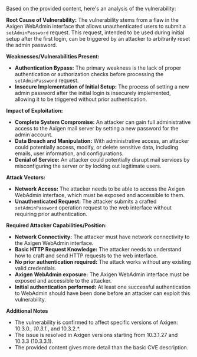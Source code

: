Based on the provided content, here's an analysis of the vulnerability:

**Root Cause of Vulnerability:**
The vulnerability stems from a flaw in the Axigen WebAdmin interface that allows unauthenticated users to submit a `setAdminPassword` request. This request, intended to be used during initial setup after the first login, can be triggered by an attacker to arbitrarily reset the admin password.

**Weaknesses/Vulnerabilities Present:**
- **Authentication Bypass:** The primary weakness is the lack of proper authentication or authorization checks before processing the `setAdminPassword` request.
- **Insecure Implementation of Initial Setup:** The process of setting a new admin password after the initial login is insecurely implemented, allowing it to be triggered without prior authentication.

**Impact of Exploitation:**
- **Complete System Compromise:** An attacker can gain full administrative access to the Axigen mail server by setting a new password for the admin account.
- **Data Breach and Manipulation:** With administrative access, an attacker could potentially access, modify, or delete sensitive data, including emails, user information, and configurations.
- **Denial of Service:** An attacker could potentially disrupt mail services by misconfiguring the server or by locking out legitimate users.

**Attack Vectors:**
- **Network Access:** The attacker needs to be able to access the Axigen WebAdmin interface, which must be exposed and accessible to them.
- **Unauthenticated Request:** The attacker submits a crafted `setAdminPassword` operation request to the web interface without requiring prior authentication.

**Required Attacker Capabilities/Position:**
- **Network Connectivity:** The attacker must have network connectivity to the Axigen WebAdmin interface.
- **Basic HTTP Request Knowledge:** The attacker needs to understand how to craft and send HTTP requests to the web interface.
- **No prior authentication required:** The attack works without any existing valid credentials.
- **Axigen WebAdmin exposure:** The Axigen WebAdmin interface must be exposed and accessible to the attacker.
- **Initial authentication performed:** At least one successful authentication to WebAdmin should have been done before an attacker can exploit this vulnerability.

**Additional Notes**
- The vulnerability is confirmed to affect specific versions of Axigen: 10.3.0.*, 10.3.1.*, and 10.3.2.*.
- The issue is resolved in Axigen versions starting from 10.3.1.27 and 10.3.3 (10.3.3.1).
- The provided content gives more detail than the basic CVE description.
